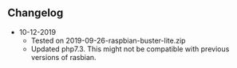 ## Changelog

 - 10-12-2019
   - Tested on 2019-09-26-raspbian-buster-lite.zip
   - Updated php7.3. This might not be compatible with previous versions of rasbian.